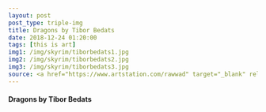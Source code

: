 ```yaml
---
layout: post
post_type: triple-img
title: Dragons by Tibor Bedats
date: 2018-12-24 01:20:00
tags: [this is art]
img1: /img/skyrim/tiborbedats1.jpg
img2: /img/skyrim/tiborbedats2.jpg
img3: /img/skyrim/tiborbedats3.jpg
source: <a href="https://www.artstation.com/rawwad" target="_blank" rel="nofollow">Artstation</a>
---
```

#### Dragons by Tibor Bedats
